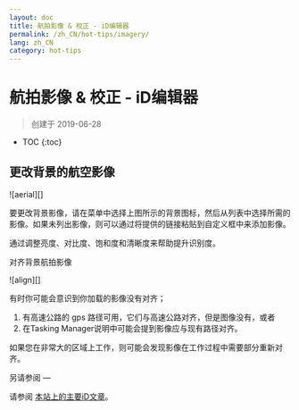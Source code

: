 ```yaml
---
layout: doc
title: 航拍影像 & 校正 - iD编辑器
permalink: /zh_CN/hot-tips/imagery/
lang: zh_CN
category: hot-tips
---
```


航拍影像 & 校正 - iD编辑器
==========

> 创建于 2019-06-28

- TOC
{:toc}

更改背景的航空影像
--------------

![aerial][]

要更改背景影像，请在菜单中选择上图所示的背景图标，然后从列表中选择所需的影像。如果未列出影像，则可以通过将提供的链接粘贴到自定义框中来添加影像。

通过调整亮度、对比度、饱和度和清晰度来帮助提升识别度。

对齐背景航拍影像

![align][]

有时你可能会意识到你加载的影像没有对齐；

1.  有高速公路的 gps 路径可用，它们与高速公路对齐，但是图像没有，或者
2.  在Tasking Manager说明中可能会提到影像应与现有路径对齐。


如果您在非常大的区域上工作，则可能会发现影像在工作过程中需要部分重新对齐。

另请参阅
—

请参阅 [本站上的主要iD文章](/zh_CN/beginner/id-editor/#configuring-the-background-layer)。  

[航空]: /images/hot-tips/aerial.gif "iD editor - changing the background imagery"
[对齐]:/images/hot-tips/align.gif "iD editor - aligning the imagery"
[keymon]:/images/hot-tips/keymon.png
[OSM-TM-video]: /images/hot-tips/OSM-TM-video.png "Humanitarian OpenStreetMap Team - Tasking Manager Tutorial Videos"
